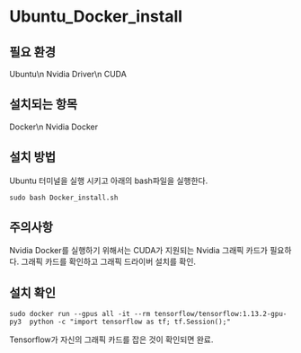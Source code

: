 # Ubuntu_Docker_install

## 필요 환경
Ubuntu\n
Nvidia Driver\n
CUDA

## 설치되는 항목
Docker\n
Nvidia Docker

## 설치 방법
Ubuntu 터미널을 실행 시키고 아래의 bash파일을 실행한다.
~~~
sudo bash Docker_install.sh
~~~

## 주의사항
 Nvidia Docker를 실행하기 위해서는 CUDA가 지원되는 Nvidia 그래픽 카드가 필요하다. 그래픽 카드를 확인하고 그래픽 드라이버 설치를 확인.

## 설치 확인
~~~
sudo docker run --gpus all -it --rm tensorflow/tensorflow:1.13.2-gpu-py3  python -c "import tensorflow as tf; tf.Session();"
~~~
 Tensorflow가 자신의 그래픽 카드를 잡은 것이 확인되면 완료.
